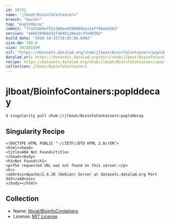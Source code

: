 ```yaml
---
id: 10731
name: "jlboat/BioinfoContainers"
branch: "master"
tag: "poplddecay"
commit: "ffa52de0ef551388aa4598866ba11eff48ad4363"
version: "e6bb284bb432f484b120ee2c3fe08302"
build_date: "2019-10-31T18:05:56.699Z"
size_mb: 768.0
size: 293101599
sif: "https://datasets.datalad.org/shub/jlboat/BioinfoContainers/poplddecay/2019-10-31-ffa52de0-e6bb284b/e6bb284bb432f484b120ee2c3fe08302.sif"
datalad_url: https://datasets.datalad.org?dir=/shub/jlboat/BioinfoContainers/poplddecay/2019-10-31-ffa52de0-e6bb284b/
recipe: https://datasets.datalad.org/shub/jlboat/BioinfoContainers/poplddecay/2019-10-31-ffa52de0-e6bb284b/Singularity
collection: jlboat/BioinfoContainers
---
```


# jlboat/BioinfoContainers:poplddecay

```bash
$ singularity pull shub://jlboat/BioinfoContainers:poplddecay
```

## Singularity Recipe

```singularity
<!DOCTYPE HTML PUBLIC "-//IETF//DTD HTML 2.0//EN">
<html><head>
<title>404 Not Found</title>
</head><body>
<h1>Not Found</h1>
<p>The requested URL was not found on this server.</p>
<hr>
<address>Apache/2.4.38 (Debian) Server at datasets.datalad.org Port 443</address>
</body></html>
```

## Collection

 - Name: [jlboat/BioinfoContainers](https://github.com/jlboat/BioinfoContainers)
 - License: [MIT License](https://api.github.com/licenses/mit)

